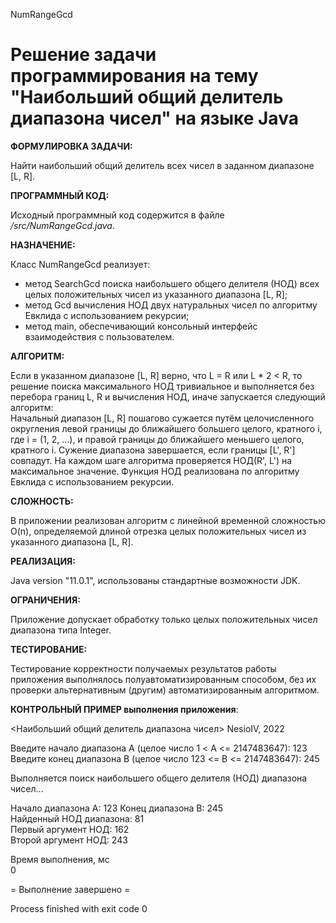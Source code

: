 NumRangeGcd

# Решение задачи программирования на тему "Наибольший общий делитель диапазона чисел" на языке Java

**ФОРМУЛИРОВКА ЗАДАЧИ:**

Найти наибольший общий делитель всех чисел в заданном диапазоне [L, R].

**ПРОГРАММНЫЙ КОД:**

Исходный программный код содержится в файле */src/NumRangeGcd.java*.

**НАЗНАЧЕНИЕ:**

Класс NumRangeGcd реализует:
- метод SearchGcd поиска наибольшего общего делителя (НОД) всех целых положительных чисел из указанного диапазона [L, R];
- метод Gcd вычисления НОД двух натуральных чисел по алгоритму Евклида с использованием рекурсии;
- метод main, обеспечивающий консольный интерфейс взаимодействия с пользователем.

**АЛГОРИТМ:**

Если в указанном диапазоне [L, R] верно, что L = R или L * 2 < R, то решение поиска максимального НОД тривиальное и выполняется без перебора границ L, R и вычисления НОД, иначе запускается следующий алгоритм:  
Начальный диапазон [L, R] пошагово сужается путём целочисленного округления левой границы до ближайшего большего целого, кратного i, где i = (1, 2, ...), и правой границы до ближайшего меньшего целого, кратного i. Сужение диапазона завершается, если границы [L', R'] совпадут. На каждом шаге алгоритма проверяется НОД(R', L') на максимальное значение. Функция НОД реализована по алгоритму Евклида с использованием рекурсии.

**СЛОЖНОСТЬ:**

В приложении реализован алгоритм с линейной временной сложностью O(n), определяемой длиной отрезка целых положительных чисел из указанного диапазона [L, R].

**РЕАЛИЗАЦИЯ:**

Java version "11.0.1", использованы стандартные возможности JDK.

**ОГРАНИЧЕНИЯ:**

Приложение допускает обработку только целых положительных чисел диапазона типа Integer.

**ТЕСТИРОВАНИЕ:**

Тестирование корректности получаемых результатов работы приложения выполнялось полуавтоматизированным способом, без их проверки альтернативным (другим) автоматизированным алгоритмом.

**КОНТРОЛЬНЫЙ ПРИМЕР выполнения приложения**:

<Наибольший общий делитель диапазона чисел> NesioIV, 2022

Введите начало диапазона A (целое число 1 < A <= 2147483647):  123  
Введите конец диапазона B (целое число 123 <= B <= 2147483647):  245  

Выполняется поиск наибольшего общего делителя (НОД) диапазона чисел...

Начало диапазона А: 123
Конец диапазона B:  245    
Найденный НОД диапазона:  81  
Первый аргумент НОД:  162    
Второй аргумент НОД:  243               
                           
Время выполнения, мс  
0                        

= Выполнение завершено =

Process finished with exit code 0

